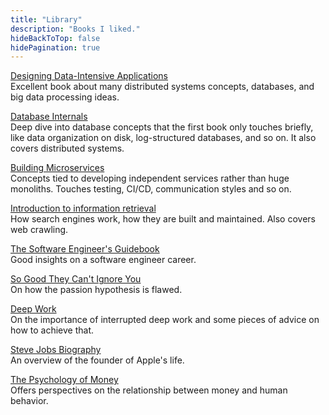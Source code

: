 ```yaml
---
title: "Library"
description: "Books I liked."
hideBackToTop: false
hidePagination: true
---
```


[Designing Data-Intensive Applications](https://dataintensive.net/) \
Excellent book about many distributed systems concepts, databases, and big data processing ideas.

[Database Internals](https://www.databass.dev/) \
Deep dive into database concepts that the first book only touches briefly, like data organization on disk, log-structured databases, and so on. It also covers distributed systems.

[Building Microservices](https://samnewman.io/books/building_microservices_2nd_edition/) \
Concepts tied to developing independent services rather than huge monoliths. Touches testing, CI/CD, communication styles and so on.

[Introduction to information retrieval](https://nlp.stanford.edu/IR-book/information-retrieval-book.html) \
How search engines work, how they are built and maintained. Also covers web crawling.

[The Software Engineer's Guidebook](https://www.engguidebook.com/) \
Good insights on a software engineer career. 

[So Good They Can't Ignore You](https://calnewport.com/writing/) \
On how the passion hypothesis is flawed.

[Deep Work](https://calnewport.com/writing/) \
On the importance of interrupted deep work and some pieces of advice on how to achieve that.

[Steve Jobs Biography](https://en.wikipedia.org/wiki/Steve_Jobs_(book)) \
An overview of the founder of Apple's life.

[The Psychology of Money](https://www.morganhousel.com/) \
Offers perspectives on the relationship between money and human behavior.